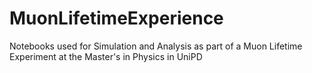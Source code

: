 # MuonLifetimeExperience
Notebooks used for Simulation and Analysis as part of a Muon Lifetime Experiment at the Master's in Physics in UniPD
